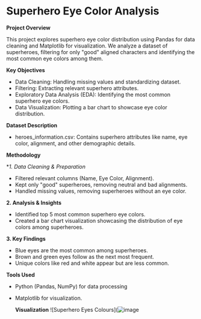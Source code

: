 # Superhero Eye Color Analysis

**Project Overview**

This project explores superhero eye color distribution using Pandas for data cleaning and Matplotlib for visualization. We analyze a dataset of superheroes, filtering for only "good" aligned characters and identifying the most common eye colors among them.

**Key Objectives**
- Data Cleaning: Handling missing values and standardizing dataset.
- Filtering: Extracting relevant superhero attributes.
- Exploratory Data Analysis (EDA): Identifying the most common superhero eye colors.
- Data Visualization: Plotting a bar chart to showcase eye color distribution.

**Dataset Description**
- heroes_information.csv: Contains superhero attributes like name, eye color, alignment, and other demographic details.

**Methodology**

**1. Data Cleaning & Preparation*
- Filtered relevant columns (Name, Eye Color, Alignment).
- Kept only "good" superheroes, removing neutral and bad alignments.
- Handled missing values, removing superheroes without an eye color.
  
**2. Analysis & Insights**
- Identified top 5 most common superhero eye colors.
- Created a bar chart visualization showcasing the distribution of eye colors among superheroes.

**3. Key Findings**
- Blue eyes are the most common among superheroes.
- Brown and green eyes follow as the next most frequent.
- Unique colors like red and white appear but are less common.
  
**Tools Used**
- Python (Pandas, NumPy) for data processing
- Matplotlib for visualization.

  **Visualization**
  ![Superhero Eyes Colours](![image](https://github.com/user-attachments/assets/0e3eea4b-8b16-4cd0-b450-b456efef11fc)

